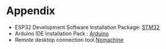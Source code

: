 # Appendix

* ESP32 Development Software Installation Package: [STM32]()
* Arduino IDE Installation Pack : [Arduino](https://drive.google.com/drive/folders/16IzRE17PeX-FyLQgUOOdohgL-EhkwVxr?usp=sharing)
* Remote desktop connection tool [Nomachine]()